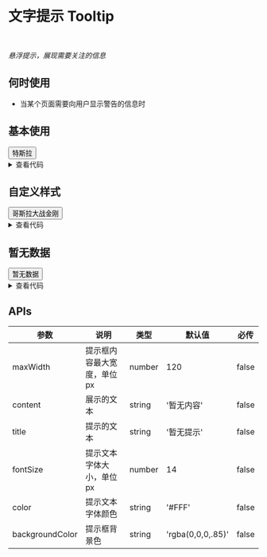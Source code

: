 # 文字提示 Tooltip

<br/>

*悬浮提示，展现需要关注的信息*

## 何时使用

- 当某个页面需要向用户显示警告的信息时

## 基本使用

<Tooltip :maxWidth="240">
  <template #title>特斯拉(Tesla)是美国一家电动汽车及能源公司，总部位于帕洛阿托(Palo Alto)，市值达2100亿美元，产销电动汽车、太阳能板、及储能设备</template>
  <Button type="primary">特斯拉</Button>
</Tooltip>

<details>
<summary>查看代码</summary>

```vue
<template>
  <Tooltip :maxWidth="240">
    <template #title>特斯拉(Tesla)是美国一家电动汽车及能源公司，总部位于帕洛阿托(Palo Alto)，市值达2100亿美元，产销电动汽车、太阳能板、及储能设备</template>
    <Button type="primary">特斯拉</Button>
  </Tooltip>
</template>
```

</details>

## 自定义样式

<Tooltip :maxWidth="280" :fontSize="14" color="rgba(0, 0, 0, 0.85)" backgroundColor="#FFF">
  <template #title>《哥斯拉大战金刚》是由美国传奇影业公司出品，亚当·温佳德执导，亚历山大·斯卡斯加德、米莉·博比·布朗、丽贝卡·豪尔、凯莉·霍特尔、布莱恩·泰里·亨利、小栗旬联合主演的动作科幻片，于2021于3月26日在中国内地上映</template>
  <Button type="primary">哥斯拉大战金刚</Button>
</Tooltip>

<details>
<summary>查看代码</summary>

```vue
<template>
  <Tooltip :maxWidth="280" :fontSize="14" color="rgba(0, 0, 0, 0.85)" backgroundColor="#FFF">
    <template #title>《哥斯拉大战金刚》是由美国传奇影业公司出品，亚当·温佳德执导，亚历山大·斯卡斯加德、米莉·博比·布朗、丽贝卡·豪尔、凯莉·霍特尔、布莱恩·泰里·亨利、小栗旬联合主演的动作科幻片，于2021于3月26日在中国内地上映</template>
    <Button type="primary">哥斯拉大战金刚</Button>
  </Tooltip>
</template>
```

</details>

## 暂无数据

<Tooltip>
  <Button type="primary">暂无数据</Button>
</Tooltip>

<details>
<summary>查看代码</summary>

```vue
<template>
  <Tooltip>
    <Button type="primary">暂无数据</Button>
  </Tooltip>
</template>
```

</details>

## APIs

参数 | 说明 | 类型 | 默认值 | 必传
-- | -- | -- | -- | --
maxWidth | 提示框内容最大宽度，单位px | number | 120 | false
content | 展示的文本 | string | '暂无内容' | false
title | 提示的文本 | string | '暂无提示' | false
fontSize | 提示文本字体大小，单位px | number | 14 | false
color | 提示文本字体颜色 | string | '#FFF' | false
backgroundColor | 提示框背景色 | string | 'rgba(0,0,0,.85)' | false
